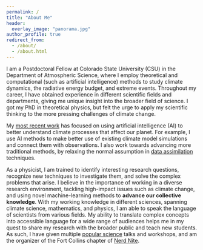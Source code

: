 ```yaml
---
permalink: /
title: "About Me"
header:
  overlay_image: "panorama.jpg"
author_profile: true
redirect_from: 
  - /about/
  - /about.html
---
```


I am a Postdoctoral Fellow at Colorado State University (CSU) in the Department of Atmospheric Science, where I employ theoretical and computational (such as artificial intelligence) methods to study climate dynamics, the radiative energy budget, and extreme events. Throughout my career, I have obtained experience in different scientific fields and departments, giving me unique insight into the broader field of science. I got my PhD in theoretical physics, but felt the urge to apply my scientific thinking to the more pressing challenges of climate change.

My [most recent work](/research/) has focused on using artificial intelligence (AI) to better understand climate processes that affect our planet. For example, I use AI methods to make better use of existing climate model simulations and connect them with observations. I also work towards advancing more traditional methods, by relaxing the normal assumption in [data assimilation](https://seasonedchaos.github.io/Mastering-Chaos-A-Spooky-Introduction-to-Data-Assimilation/) techniques.

As a physicist, I am trained to identify interesting research questions, recognize new techniques to investigate them, and solve the complex problems that arise. I believe in the importance of working in a diverse research environment, tackling high-impact issues such as climate change, and using novel machine-learning methods to **advance our collective knowledge**. With my working knowledge in different sciences, spanning climate science, mathematics, and physics, I am able to speak the language of scientists from various fields. My ability to translate complex concepts into accessible language for a wide range of audiences helps me in my quest to share my research with the broader public and teach new students. As such, I have given multiple [popular science](/talks/) talks and workshops, and am the organizer of the Fort Collins chapter of [Nerd Nite](https://fortcollins.nerdnite.com/).
